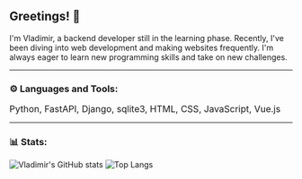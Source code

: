 ## Greetings! 👋

I'm Vladimir, a backend developer still in the learning phase. Recently, I've been diving into web development and making websites frequently. I'm always eager to learn new programming skills and take on new challenges.

---

### ⚙️ Languages and Tools: 
<div style="font-size: 16px;">Python, FastAPI, Django, sqlite3, HTML, CSS, JavaScript, Vue.js</div>

---

### 📊 Stats:
![Vladimir's GitHub stats](https://github-readme-stats.vercel.app/api?username=Coder2287569013&show_icons=true&theme=transparent)
![Top Langs](https://github-readme-stats.vercel.app/api/top-langs/?username=Coder2287569013&layout=compact)
